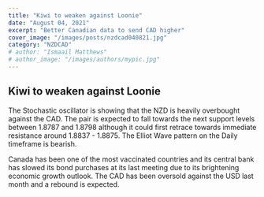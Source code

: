 ```yaml
---
title: "Kiwi to weaken against Loonie"
date: "August 04, 2021"
excerpt: "Better Canadian data to send CAD higher"
cover_image: "/images/posts/nzdcad040821.jpg"
category: "NZDCAD"
# author: "Ismaail Matthews"
# author_image: "/images/authors/mypic.jpg"
---
```


## Kiwi to weaken against Loonie

The Stochastic oscillator is showing that the NZD is heavily overbought against the CAD. The pair is expected to fall towards the next support levels between 1.8787 and 1.8798 although it could first retrace towards immediate resistance around 1.8837 - 1.8875. The Elliot Wave pattern on the Daily timeframe is bearish.

Canada has been one of the most vaccinated countries and its central bank has slowed its bond purchases at its last meeting due to its brightening economic growth outlook. The CAD has been oversold against the USD last month and a rebound is expected.
